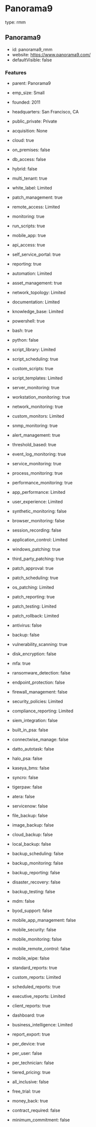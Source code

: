 # Panorama9
type: rmm

## Panorama9
- id: panorama9_rmm
- website: https://www.panorama9.com/
- defaultVisible: false

### Features
- parent: Panorama9
- emp_size: Small
- founded: 2011
- headquarters: San Francisco, CA
- public_private: Private
- acquisition: None

- cloud: true
- on_premises: false
- db_access: false
- hybrid: false
- multi_tenant: true
- white_label: Limited

- patch_management: true
- remote_access: Limited
- monitoring: true
- run_scripts: true
- mobile_app: true
- api_access: true
- self_service_portal: true
- reporting: true
- automation: Limited
- asset_management: true
- network_topology: Limited
- documentation: Limited
- knowledge_base: Limited

- powershell: true
- bash: true
- python: false
- script_library: Limited
- script_scheduling: true
- custom_scripts: true
- script_templates: Limited

- server_monitoring: true
- workstation_monitoring: true
- network_monitoring: true
- custom_monitors: Limited
- snmp_monitoring: true
- alert_management: true
- threshold_based: true
- event_log_monitoring: true
- service_monitoring: true
- process_monitoring: true
- performance_monitoring: true

- app_performance: Limited
- user_experience: Limited
- synthetic_monitoring: false
- browser_monitoring: false
- session_recording: false
- application_control: Limited

- windows_patching: true
- third_party_patching: true
- patch_approval: true
- patch_scheduling: true
- os_patching: Limited
- patch_reporting: true
- patch_testing: Limited
- patch_rollback: Limited

- antivirus: false
- backup: false
- vulnerability_scanning: true
- disk_encryption: false
- mfa: true
- ransomware_detection: false
- endpoint_protection: false
- firewall_management: false
- security_policies: Limited
- compliance_reporting: Limited
- siem_integration: false

- built_in_psa: false
- connectwise_manage: false
- datto_autotask: false
- halo_psa: false
- kaseya_bms: false
- syncro: false
- tigerpaw: false
- atera: false
- servicenow: false

- file_backup: false
- image_backup: false
- cloud_backup: false
- local_backup: false
- backup_scheduling: false
- backup_monitoring: false
- backup_reporting: false
- disaster_recovery: false
- backup_testing: false

- mdm: false
- byod_support: false
- mobile_app_management: false
- mobile_security: false
- mobile_monitoring: false
- mobile_remote_control: false
- mobile_wipe: false

- standard_reports: true
- custom_reports: Limited
- scheduled_reports: true
- executive_reports: Limited
- client_reports: true
- dashboard: true
- business_intelligence: Limited
- report_export: true

- per_device: true
- per_user: false
- per_technician: false
- tiered_pricing: true
- all_inclusive: false
- free_trial: true
- money_back: true
- contract_required: false
- minimum_commitment: false 